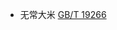 - 无常大米 [GB/T 19266](https://openstd.samr.gov.cn/bzgk/gb/newGbInfo?hcno=B614FE1D068B395ECD778EF3876EA8DA)